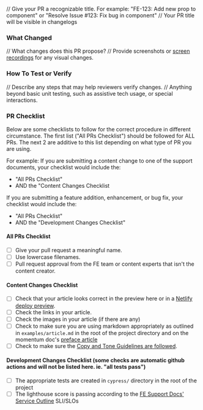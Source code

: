 // Give your PR a recognizable title. For example: "FE-123: Add new prop to component" or "Resolve Issue #123: Fix bug in component" // Your PR title will be visible in changelogs

### What Changed

// What changes does this PR propose? // Provide screenshots or [screen recordings](https://getkap.co/) for any visual changes.

### How To Test or Verify

// Describe any steps that may help reviewers verify changes. // Anything beyond basic unit testing, such as assistive tech usage, or special interactions.

### PR Checklist

Below are some checklists to follow for the correct procedure in different circumstance. The first list ("All PRs Checklist") should be followed for ALL PRs. The next 2 are additive to this list depending on what type of PR you are using.

For example: If you are submitting a content change to one of the support documents, your checklist would include the:

- "All PRs Checklist"
- AND the "Content Changes Checklist

If you are submitting a feature addition, enhancement, or bug fix, your checklist would include the:

- "All PRs Checklist"
- AND the "Development Changes Checklist"

#### All PRs Checklist

- [ ] Give your pull request a meaningful name.
- [ ] Use lowercase filenames.
- [ ] Pull request approval from the FE team or content experts that isn't the content creator.

#### Content Changes Checklist

- [ ] Check that your article looks correct in the preview here or in a [Netlify deploy preview](https://app.netlify.com/sites/support-docs/deploys).
- [ ] Check the links in your article.
- [ ] Check the images in your article (if there are any)
- [ ] Check to make sure you are using markdown appropriately as outlined in `examples/article.md` in the root of the project directory and on the momentum doc's [preface article](https://support.sparkpost.com/momentum/4/4-preface)
- [ ] Check to make sure the [Copy and Tone Guidelines are followed](https://docs.google.com/document/d/1dej9J7N9M8lcbJXnT9kxyNB_EFBPHIBLZBbHaxRWqhQ/edit).

#### Development Changes Checklist (some checks are automatic github actions and will not be listed here. ie. "all tests pass")

- [ ] The appropriate tests are created in `cypress/` directory in the root of the project
- [ ] The lighthouse score is passing according to the [FE Support Docs' Service Outline](https://sparkpost.atlassian.net/wiki/spaces/ENG/pages/1238728726/FE+Support+Docs) SLI/SLOs
